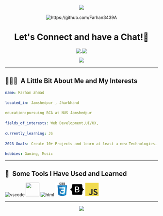 <p align="center">
  <img src="https://capsule-render.vercel.app/api?type=waving&color=gradient&text=Welcome!&height=100&section=header"/>
</p>

<p align="center">
  <img src="https://komarev.com/ghpvc/?username=Farhan3439A" alt="https://github.com/Farhan3439A" />
</p>


  
<h1 align="center">
  Let's Connect and have a Chat!💬
</h1>

<p align="center">
  <a href="https://mail.google.com/mail/u/0/?tab=rm&ogbl#inbox?compose=GTvVlcRzDfkCVPfJhmRkqBpnxWzxzBNBCLsQFQTCchXDFgMtWMwDHgsVwcSBzJWPSPwmKvjKDDjPC">
  <img height="50" align= "center" src="https://img.shields.io/badge/Gmail-D14836?style=for-the-badge&logo=gmail&logoColor=white"/>
    
</a>
<a href="https://www.instagram.com/im_farhan47/">
  <img height="50" align= "center" src="https://img.shields.io/badge/Instagram-%23E4405F.svg?style=for-the-badge&logo=Instagram&logoColor=white"/>
  
</a>
</p>


<p align="center">
  <img src= "https://i.giphy.com/media/q217GUnfKAmJlFcjBX/giphy.webp">
<!--   <img src= "https://media.giphy.com/media/v1.Y2lkPTc5MGI3NjExOGx5cmFxYW1zdGtmbm41emJ2bzVtZXhnejQ0ZXI3MjliMGluNnJ4ZiZlcD12MV9pbnRlcm5hbF9naWZfYnlfaWQmY3Q9Zw/bGgsc5mWoryfgKBx1u/giphy.gif"> -->
</p>


---
<h2> 👨🏻‍💻 &nbsp;A Little Bit About Me and My Interests</h2>

```yaml
name: Farhan ahmad

located_in: Jamshedpur , Jharkhand

education:pursuing BCA at NUS Jamshedpur

fields_of_interests: Web Development,UI/UX,
  
currently_learning: JS

2023 Goals: Create 10+ Projects and learn at least a new Technologies.

hobbies: Gaming, Music
```
---

<h2> 🚀 &nbsp;Some Tools I Have Used and Learned</h2>
<p align="left">
<img src="https://cdn.jsdelivr.net/gh/devicons/devicon/icons/vscode/vscode-original.svg" alt="vscode" width="45" height="45"/>
<img src="https://cdn.jsdelivr.net/gh/devicons/devicon/icons/cplusplus/cplusplus-original.svg" width="45" height="45"/>
<img src="https://cdn.jsdelivr.net/gh/devicons/devicon/icons/html5/html5-original.svg" alt="html" width="45" height="45"/>
<img src="https://raw.githubusercontent.com/devicons/devicon/master/icons/css3/css3-original-wordmark.svg" alt="css3" width="45" height="45" />
<img src="https://raw.githubusercontent.com/devicons/devicon/master/icons/bootstrap/bootstrap-plain.svg" alt="bootstrap" width="45" height="45" />
<img src="https://raw.githubusercontent.com/devicons/devicon/master/icons/javascript/javascript-original.svg" alt="javascript" width="45" height="45" />
  
---
<p align="center">
  <img src="https://capsule-render.vercel.app/api?type=waving&color=gradient&height=100&section=footer"/>
</p>







